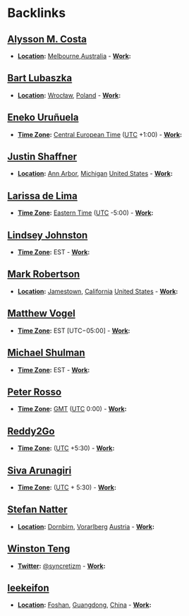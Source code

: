 
# Backlinks
## [Alysson M. Costa](<Alysson M. Costa.md>)
- **[Location](<Location.md>):** [Melbourne](<Melbourne.md>),[Australia](<Australia.md>)
        - **[Work](<Work.md>):**

## [Bart Lubaszka](<Bart Lubaszka.md>)
- **[Location](<Location.md>):** [Wrocław](<Wrocław.md>), [Poland](<Poland.md>)
        - **[Work](<Work.md>):**

## [Eneko Uruñuela](<Eneko Uruñuela.md>)
- **[Time Zone](<Time Zone.md>):** [Central European Time](<Central European Time.md>) ([UTC](<UTC.md>) +1:00)
        - **[Work](<Work.md>):**

## [Justin Shaffner](<Justin Shaffner.md>)
- **[Location](<Location.md>):** [Ann Arbor](<Ann Arbor.md>), [Michigan](<Michigan.md>) [United States](<United States.md>)
        - **[Work](<Work.md>):**

## [Larissa de Lima](<Larissa de Lima.md>)
- **[Time Zone](<Time Zone.md>):** [Eastern Time](<Eastern Time.md>) ([UTC](<UTC.md>) -5:00)
        - **[Work](<Work.md>):**

## [Lindsey Johnston](<Lindsey Johnston.md>)
- **[Time Zone](<Time Zone.md>):** EST
        - **[Work](<Work.md>):**

## [Mark Robertson](<Mark Robertson.md>)
- **[Location](<Location.md>):** [Jamestown](<Jamestown.md>), [California](<California.md>) [United States](<United States.md>)
        - **[Work](<Work.md>):**

## [Matthew Vogel](<Matthew Vogel.md>)
- **[Time Zone](<Time Zone.md>):** EST [UTC−05:00]
        - **[Work](<Work.md>):**

## [Michael Shulman](<Michael Shulman.md>)
- **[Time Zone](<Time Zone.md>):** EST
        - **[Work](<Work.md>):**

## [Peter Rosso](<Peter Rosso.md>)
- **[Time Zone](<Time Zone.md>):** [GMT](<GMT.md>) ([UTC](<UTC.md>) 0:00)
        - **[Work](<Work.md>):**

## [Reddy2Go](<Reddy2Go.md>)
- **[Time Zone](<Time Zone.md>):** ([UTC](<UTC.md>) +5:30)
        - **[Work](<Work.md>):**

## [Siva Arunagiri](<Siva Arunagiri.md>)
- **[Time Zone](<Time Zone.md>):** ([UTC](<UTC.md>) + 5:30)
        - **[Work](<Work.md>):**

## [Stefan Natter](<Stefan Natter.md>)
- **[Location](<Location.md>):** [Dornbirn](<Dornbirn.md>), [Vorarlberg](<Vorarlberg.md>) [Austria](<Austria.md>)
        - **[Work](<Work.md>):**

## [Winston Teng](<Winston Teng.md>)
- **[Twitter](<Twitter.md>):** [@syncretizm](http://twitter.com/syncretizm)
        - **[Work](<Work.md>):**

## [leekeifon](<leekeifon.md>)
- **[Location](<Location.md>):** [Foshan](<Foshan.md>), [Guangdong](<Guangdong.md>), [China](<China.md>)
        - **[Work](<Work.md>):**

